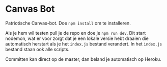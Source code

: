 # Canvas Bot
Patriotische Canvas-bot. Doe `npm install` om te installeren. 

Als je hem wil testen pull je de repo en doe je `npm run dev`. Dit start nodemon, wat er voor zorgt dat je 
een lokale versie hebt draaien die automatisch herstart als je het `index.js` bestand verandert. In het `index.js`
bestand staan ook alle scripts. 

Committen kan direct op de master, dan beland je automatisch op Heroku.
